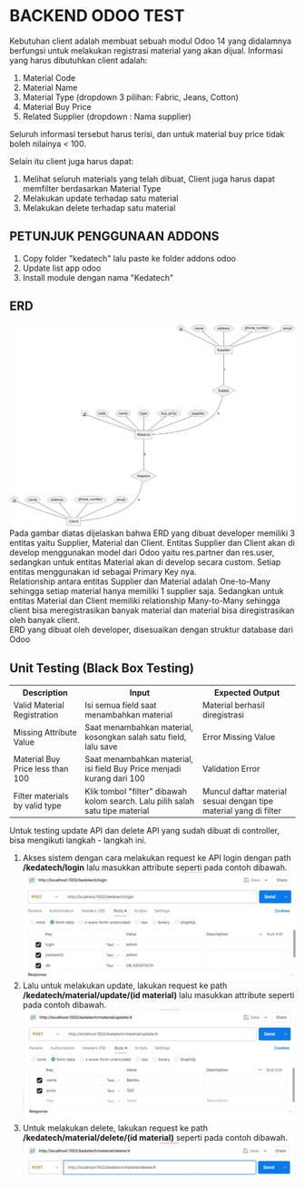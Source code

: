 # BACKEND ODOO TEST

Kebutuhan client adalah membuat sebuah modul Odoo 14 yang didalamnya berfungsi
untuk melakukan registrasi material yang akan dijual. Informasi yang harus dibutuhkan
client adalah:

1. Material Code
2. Material Name
3. Material Type (dropdown 3 pilihan: Fabric, Jeans, Cotton)
4. Material Buy Price
5. Related Supplier (dropdown : Nama supplier)

Seluruh informasi tersebut harus terisi, dan untuk material buy price tidak boleh nilainya
< 100.

Selain itu client juga harus dapat:

1. Melihat seluruh materials yang telah dibuat, Client juga harus dapat memfilter
   berdasarkan Material Type
2. Melakukan update terhadap satu material
3. Melakukan delete terhadap satu material

## PETUNJUK PENGGUNAAN ADDONS

1. Copy folder "kedatech" lalu paste ke folder addons odoo
2. Update list app odoo
3. Install module dengan nama "Kedatech"

## ERD

<img src="./images/ERD.png">
Pada gambar diatas dijelaskan bahwa ERD yang dibuat developer memiliki 3 entitas yaitu Supplier, Material dan Client. Entitas Supplier dan Client akan di develop menggunakan model dari Odoo yaitu res.partner dan res.user, sedangkan untuk entitas Material akan di develop secara custom. Setiap entitas menggunakan id sebagai Primary Key nya.

<br>
Relationship antara entitas Supplier dan Material adalah One-to-Many sehingga setiap material hanya memiliki 1 supplier saja. Sedangkan untuk entitas Material dan Client memiliki relationship Many-to-Many sehingga client bisa meregistrasikan banyak material dan material bisa diregistrasikan oleh banyak client.

<br>
ERD yang dibuat oleh developer, disesuaikan dengan struktur database dari Odoo

<br>

## Unit Testing (Black Box Testing)

<table>
    <tr>
        <th>Description</th>
        <th>Input</th>
        <th>Expected Output</th>
    </tr>
    <tr>
        <td>Valid Material Registration</td>
        <td>Isi semua field saat menambahkan material</td>
        <td>Material berhasil diregistrasi</td>
    </tr>
    <tr>
        <td>Missing Attribute Value</td>
        <td>Saat menambahkan material, kosongkan salah satu field, lalu save</td>
        <td>Error Missing Value</td>
    </tr>
    <tr>
        <td>Material Buy Price less than 100</td>
        <td>Saat menambahkan material, isi field Buy Price menjadi kurang dari 100</td>
        <td>Validation Error</td>
    </tr>
    <tr>
        <td>Filter materials by valid type</td>
        <td>Klik tombol "filter" dibawah kolom search. Lalu pilih salah satu tipe material</td>
        <td>Muncul daftar material sesuai dengan tipe material yang di filter</td>
    </tr>
</table>

Untuk testing update API dan delete API yang sudah dibuat di controller, bisa mengikuti langkah - langkah ini.

<ol>
  <li>Akses sistem dengan cara melakukan request ke API login dengan path <strong>/kedatech/login</strong> lalu masukkan attribute seperti pada contoh dibawah.</li>
  <img src="./images/step1.jpg">
  <li>Lalu untuk melakukan update, lakukan request ke path <strong>/kedatech/material/update/(id material)</strong> lalu masukkan attribute seperti pada contoh dibawah.</li>
   <img src="./images/step2.jpg">
  <li>Untuk melakukan delete, lakukan request ke path <strong>/kedatech/material/delete/(id material)</strong> seperti pada contoh dibawah.</li>
   <img src="./images/step3.jpg">
</ol>
